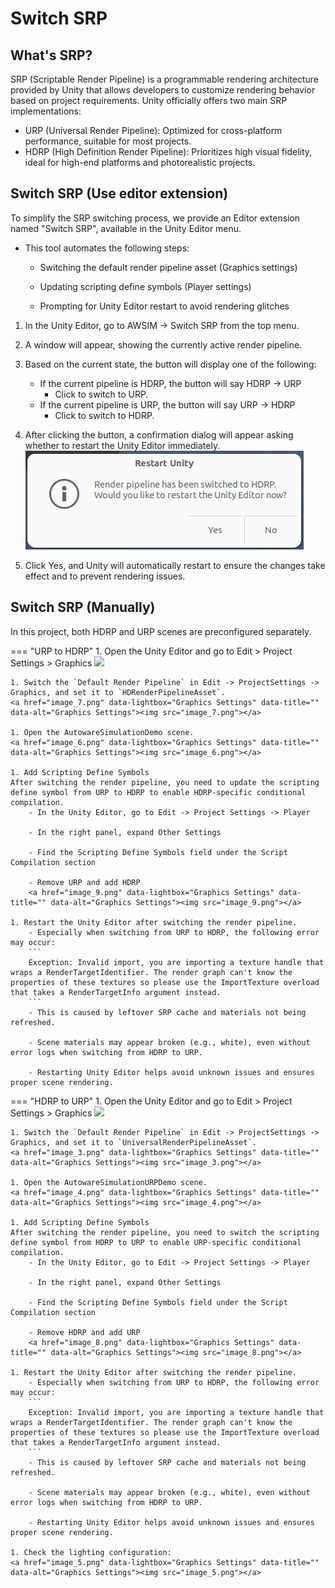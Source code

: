 # Switch SRP

## What's SRP?
SRP (Scriptable Render Pipeline) is a programmable rendering architecture provided by Unity that allows developers to customize rendering behavior based on project requirements. Unity officially offers two main SRP implementations:

- URP (Universal Render Pipeline): Optimized for cross-platform performance, suitable for most projects.
- HDRP (High Definition Render Pipeline): Prioritizes high visual fidelity, ideal for high-end platforms and photorealistic projects.

## Switch SRP (Use editor extension)
To simplify the SRP switching process, we provide an Editor extension named "Switch SRP", available in the Unity Editor menu.

- This tool automates the following steps:
    - Switching the default render pipeline asset (Graphics settings)

    - Updating scripting define symbols (Player settings)

    - Prompting for Unity Editor restart to avoid rendering glitches

1. In the Unity Editor, go to AWSIM -> Switch SRP from the top menu.
<a href="image_10.png" data-lightbox="Graphics Settings 0" data-title="" width="600"></a>

1. A window will appear, showing the currently active render pipeline.
<a href="image_11.png" data-lightbox="Graphics Settings 1" data-title="" width="300"></a>

1. Based on the current state, the button will display one of the following:
    - If the current pipeline is HDRP, the button will say HDRP → URP
        - Click to switch to URP.
    - If the current pipeline is URP, the button will say URP → HDRP
        - Click to switch to HDRP.  

1. After clicking the button, a confirmation dialog will appear asking whether to restart the Unity Editor immediately.  
<a href="image_12.png" data-lightbox="Graphics Settings" data-title="" data-alt="Graphics Settings"><img src="image_12.png"></a>

1. Click Yes, and Unity will automatically restart to ensure the changes take effect and to prevent rendering issues.  

## Switch SRP (Manually)
In this project, both HDRP and URP scenes are preconfigured separately.

=== "URP to HDRP"
    1. Open the Unity Editor and go to Edit > Project Settings > Graphics
    <a href="image_0.png" data-lightbox="Graphics Settings" data-title="" data-alt="Graphics Settings"><img src="image_0.png"></a>

    1. Switch the `Default Render Pipeline` in Edit -> ProjectSettings -> Graphics, and set it to `HDRenderPipelineAsset`.
    <a href="image_7.png" data-lightbox="Graphics Settings" data-title="" data-alt="Graphics Settings"><img src="image_7.png"></a>

    1. Open the AutowareSimulationDemo scene.
    <a href="image_6.png" data-lightbox="Graphics Settings" data-title="" data-alt="Graphics Settings"><img src="image_6.png"></a>

    1. Add Scripting Define Symbols  
    After switching the render pipeline, you need to update the scripting define symbol from URP to HDRP to enable HDRP-specific conditional compilation.  
        - In the Unity Editor, go to Edit -> Project Settings -> Player

        - In the right panel, expand Other Settings

        - Find the Scripting Define Symbols field under the Script Compilation section

        - Remove URP and add HDRP
        <a href="image_9.png" data-lightbox="Graphics Settings" data-title="" data-alt="Graphics Settings"><img src="image_9.png"></a>

    1. Restart the Unity Editor after switching the render pipeline.
        - Especially when switching from URP to HDRP, the following error may occur:
        ```
        Exception: Invalid import, you are importing a texture handle that wraps a RenderTargetIdentifier. The render graph can't know the properties of these textures so please use the ImportTexture overload that takes a RenderTargetInfo argument instead.
        ```
        - This is caused by leftover SRP cache and materials not being refreshed.

        - Scene materials may appear broken (e.g., white), even without error logs when switching from HDRP to URP.

        - Restarting Unity Editor helps avoid unknown issues and ensures proper scene rendering.

=== "HDRP to URP"
    1. Open the Unity Editor and go to Edit > Project Settings > Graphics
    <a href="image_0.png" data-lightbox="Graphics Settings" data-title="" data-alt="Graphics Settings"><img src="image_0.png"></a>

    1. Switch the `Default Render Pipeline` in Edit -> ProjectSettings -> Graphics, and set it to `UniversalRenderPipelineAsset`.
    <a href="image_3.png" data-lightbox="Graphics Settings" data-title="" data-alt="Graphics Settings"><img src="image_3.png"></a>

    1. Open the AutowareSimulationURPDemo scene.
    <a href="image_4.png" data-lightbox="Graphics Settings" data-title="" data-alt="Graphics Settings"><img src="image_4.png"></a>
    
    1. Add Scripting Define Symbols  
    After switching the render pipeline, you need to switch the scripting define symbol from HDRP to URP to enable URP-specific conditional compilation.  
        - In the Unity Editor, go to Edit -> Project Settings -> Player

        - In the right panel, expand Other Settings

        - Find the Scripting Define Symbols field under the Script Compilation section

        - Remove HDRP and add URP
        <a href="image_8.png" data-lightbox="Graphics Settings" data-title="" data-alt="Graphics Settings"><img src="image_8.png"></a>
    
    1. Restart the Unity Editor after switching the render pipeline.
        - Especially when switching from URP to HDRP, the following error may occur:
        ```
        Exception: Invalid import, you are importing a texture handle that wraps a RenderTargetIdentifier. The render graph can't know the properties of these textures so please use the ImportTexture overload that takes a RenderTargetInfo argument instead.
        ```
        - This is caused by leftover SRP cache and materials not being refreshed.

        - Scene materials may appear broken (e.g., white), even without error logs when switching from HDRP to URP.

        - Restarting Unity Editor helps avoid unknown issues and ensures proper scene rendering.

    1. Check the lighting configuration:
    <a href="image_5.png" data-lightbox="Graphics Settings" data-title="" data-alt="Graphics Settings"><img src="image_5.png"></a>
    
